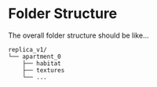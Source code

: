 # Folder Structure
The overall folder structure should be like...
```
replica_v1/
└── apartment_0
    ├── habitat
    ├── textures
    └── ...
```
